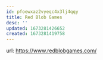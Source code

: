 ```yaml
---
id: pfoewxaz2vyeqc4x3lj4qqy
title: Red Blob Games
desc: ''
updated: 1673281426652
created: 1673281419758
---
```


url: https://www.redblobgames.com/

